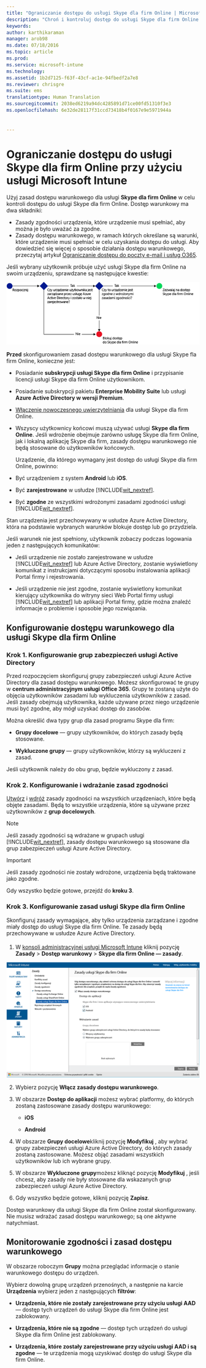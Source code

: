 ```yaml
---
title: "Ograniczanie dostępu do usługi Skype dla firm Online | Microsoft Intune"
description: "Chroń i kontroluj dostęp do usługi Skype dla firm Online przy użyciu dostępu warunkowego."
keywords: 
author: karthikaraman
manager: arob98
ms.date: 07/18/2016
ms.topic: article
ms.prod: 
ms.service: microsoft-intune
ms.technology: 
ms.assetid: 1b2d7125-f63f-43cf-ac1e-94fbedf2a7e8
ms.reviewer: chrisgre
ms.suite: ems
translationtype: Human Translation
ms.sourcegitcommit: 2038ed6219a94dc4285891d71ce00fd51310f3e3
ms.openlocfilehash: 6e32de28117f31ccd73418b4f0167e9e5971944a


---
```


# Ograniczanie dostępu do usługi Skype dla firm Online przy użyciu usługi Microsoft Intune
Użyj zasad dostępu warunkowego dla usługi **Skype dla firm Online** w celu kontroli dostępu do usługi Skype dla firm Online.
Dostęp warunkowy ma dwa składniki:
- Zasady zgodności urządzenia, które urządzenie musi spełniać, aby można je było uważać za zgodne.
- Zasady dostępu warunkowego, w ramach których określane są warunki, które urządzenie musi spełniać w celu uzyskania dostępu do usługi.
Aby dowiedzieć się więcej o sposobie działania dostępu warunkowego, przeczytaj artykuł [Ograniczanie dostępu do poczty e-mail i usług O365](restrict-access-to-email-and-o365-services-with-microsoft-intune.md).

Jeśli wybrany użytkownik próbuje użyć usługi Skype dla firm Online na swoim urządzeniu, sprawdzane są następujące kwestie:

![Diagram przedstawiający punkty decyzyjne służące do określenia, czy urządzenie ma mieć dostęp do usługi Skype dla firm Online, czy ma być blokowane](../media/ConditionalAccess_SkypeforBusiness.png)

**Przed** skonfigurowaniem zasad dostępu warunkowego dla usługi Skype fla firm Online, konieczne jest:
- Posiadanie **subskrypcji usługi Skype dla firm Online** i przypisanie licencji usługi Skype dla firm Online użytkownikom.
- Posiadanie subskrypcji pakietu **Enterprise Mobility Suite** lub usługi **Azure Active Directory w wersji Premium**.
-   [Włączenie nowoczesnego uwierzytelniania](https://docs.microsoft.com/en-us/intune/deploy-use/restrict-access-to-skype-for-business-online-with-microsoft-intune) dla usługi Skype dla firm Online.
-  Wszyscy użytkownicy końcowi muszą używać usługi **Skype dla firm Online**. Jeśli wdrożenie obejmuje zarówno usługę Skype dla firm Online, jak i lokalną aplikację Skype dla firm, zasady dostępu warunkowego nie będą stosowane do użytkowników końcowych.

    Urządzenie, dla którego wymagany jest dostęp do usługi Skype dla firm Online, powinno:

-   Być urządzeniem z system **Android** lub **iOS**.

-   Być **zarejestrowane** w usłudze [!INCLUDE[wit_nextref](../includes/wit_nextref_md.md)].

-   Być **zgodne** ze wszystkimi wdrożonymi zasadami zgodności usługi [!INCLUDE[wit_nextref](../includes/wit_nextref_md.md)].


Stan urządzenia jest przechowywany w usłudze Azure Active Directory, która na podstawie wybranych warunków blokuje dostęp lub go przydziela.

Jeśli warunek nie jest spełniony, użytkownik zobaczy podczas logowania jeden z następujących komunikatów:

-   Jeśli urządzenie nie zostało zarejestrowane w usłudze [!INCLUDE[wit_nextref](../includes/wit_nextref_md.md)] lub Azure Active Directory, zostanie wyświetlony komunikat z instrukcjami dotyczącymi sposobu instalowania aplikacji Portal firmy i rejestrowania.

-   Jeśli urządzenie nie jest zgodne, zostanie wyświetlony komunikat kierujący użytkownika do witryny sieci Web Portal firmy usługi [!INCLUDE[wit_nextref](../includes/wit_nextref_md.md)] lub aplikacji Portal firmy, gdzie można znaleźć informacje o problemie i sposobie jego rozwiązania.

## Konfigurowanie dostępu warunkowego dla usługi Skype dla firm Online

### Krok 1. Konfigurowanie grup zabezpieczeń usługi Active Directory
Przed rozpoczęciem skonfiguruj grupy zabezpieczeń usługi Azure Active Directory dla zasad dostępu warunkowego. Możesz skonfigurować te grupy w **centrum administracyjnym usługi Office 365**. Grupy te zostaną użyte do objęcia użytkowników zasadami lub wykluczenia użytkowników z zasad. Jeśli zasady obejmują użytkownika, każde używane przez niego urządzenie musi być zgodne, aby mógł uzyskać dostęp do zasobów.

Można określić dwa typy grup dla zasad programu Skype dla firm:

-   **Grupy docelowe** — grupy użytkowników, do których zasady będą stosowane.

-   **Wykluczone grupy** — grupy użytkowników, którzy są wykluczeni z zasad.

Jeśli użytkownik należy do obu grup, będzie wykluczony z zasad.

### Krok 2. Konfigurowanie i wdrażanie zasad zgodności
[Utwórz](create-a-device-compliance-policy-in-microsoft-intune.md) i [wdróż](deploy-and-monitor-a-device-compliance-policy-in-microsoft-intune.md) zasady zgodności na wszystkich urządzeniach, które będą objęte zasadami. Będą to wszystkie urządzenia, które są używane przez użytkowników z **grup docelowych**.

> [!NOTE]
> Jeśli zasady zgodności są wdrażane w grupach usługi [!INCLUDE[wit_nextref](../includes/wit_nextref_md.md)], zasady dostępu warunkowego są stosowane dla grup zabezpieczeń usługi Azure Active Directory.


> [!IMPORTANT]
> Jeśli zasady zgodności nie zostały wdrożone, urządzenia będą traktowane jako zgodne.

Gdy wszystko będzie gotowe, przejdź do **kroku 3**.

### Krok 3. Konfigurowanie zasad usługi Skype dla firm Online
Skonfiguruj zasady wymagające, aby tylko urządzenia zarządzane i zgodne miały dostęp do usługi Skype dla firm Online. Te zasady będą przechowywane w usłudze Azure Active Directory.

####
1.  W [konsoli administracyjnej usługi Microsoft Intune](https://manage.microsoft.com) kliknij pozycję **Zasady** > **Dostęp warunkowy** > **Skype dla firm Online — zasady**.

![Zrzut ekranu przedstawiający stronę zasad dostępu warunkowego usługi Skype dla firm Online](./media/conditional_access_SFBPolicy.png)

2.  Wybierz pozycję **Włącz zasady dostępu warunkowego**.

3.  W obszarze **Dostęp do aplikacji** możesz wybrać platformy, do których zostaną zastosowane zasady dostępu warunkowego:

    -   **iOS**

    -   **Android**

4.  W obszarze **Grupy docelowe**kliknij pozycję **Modyfikuj** , aby wybrać grupy zabezpieczeń usługi Azure Active Directory, do których zasady zostaną zastosowane. Możesz objąć zasadami wszystkich użytkowników lub ich wybrane grupy.

5.  W obszarze **Wykluczone grupy**możesz kliknąć pozycję **Modyfikuj** , jeśli chcesz, aby zasady nie były stosowane dla wskazanych grup zabezpieczeń usługi Azure Active Directory.

6.  Gdy wszystko będzie gotowe, kliknij pozycję **Zapisz**.

Dostęp warunkowy dla usługi Skype dla firm Online został skonfigurowany. Nie musisz wdrażać zasad dostępu warunkowego; są one aktywne natychmiast.


## Monitorowanie zgodności i zasad dostępu warunkowego
W obszarze roboczym **Grupy** można przeglądać informacje o stanie warunkowego dostępu do urządzeń.

Wybierz dowolną grupę urządzeń przenośnych, a następnie na karcie **Urządzenia** wybierz jeden z następujących **filtrów**:

* **Urządzenia, które nie zostały zarejestrowane przy użyciu usługi AAD** — dostęp tych urządzeń do usługi Skype dla firm Online jest zablokowany.

* **Urządzenia, które nie są zgodne** — dostęp tych urządzeń do usługi Skype dla firm Online jest zablokowany.

* **Urządzenia, które zostały zarejestrowane przy użyciu usługi AAD i są zgodne** — te urządzenia mogą uzyskiwać dostęp do usługi Skype dla firm Online.



<!--HONumber=Jul16_HO4-->


